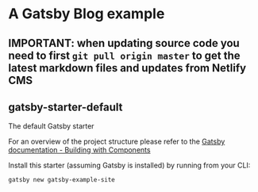 # A Gatsby Blog example

## IMPORTANT: when updating source code you need to first `git pull origin master` to get the latest markdown files and updates from Netlify CMS

## gatsby-starter-default
The default Gatsby starter

For an overview of the project structure please refer to the [Gatsby documentation - Building with Components](https://www.gatsbyjs.org/docs/building-with-components/)

Install this starter (assuming Gatsby is installed) by running from your CLI:
```
gatsby new gatsby-example-site
```

